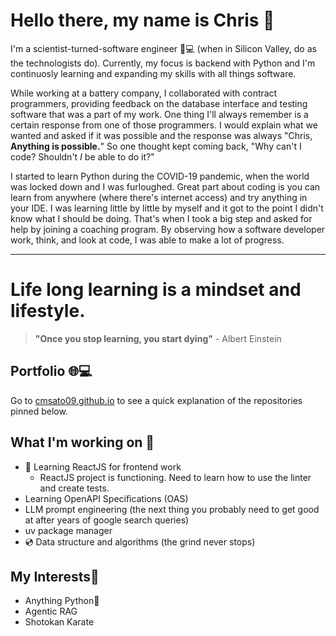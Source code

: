 # Hello there, my name is Chris 👋

I'm a scientist-turned-software engineer 🧪💻 (when in Silicon Valley, do as the technologists do). Currently, my focus is backend with Python and I'm continuosly learning and expanding my skills with all things software.

While working at a battery company, I collaborated with contract programmers, providing feedback on the database interface and testing software that was a part of my work. One thing I'll always remember is a certain response from one of those programmers. I would explain what we wanted and asked if it was possible and the response was always "Chris, **Anything is possible.**" So one thought kept coming back, "Why can't I code? Shouldn't *I* be able to do it?"

I started to learn Python during the COVID-19 pandemic, when the world was locked down and I was furloughed. Great part about coding is you can learn from anywhere (where there's internet access) and try anything in your IDE. I was learning little by little by myself and it got to the point I didn't know what I should be doing. That's when I took a big step and asked for help by joining a coaching program. By observing how a software developer work, think, and look at code, I was able to make a lot of progress. 

---

# Life long learning is a mindset and lifestyle. 
> **"Once you stop learning, you start dying"** - Albert Einstein

## Portfolio 🌐💻
Go to [cmsato09.github.io](cmsato09.github.io) to see a quick explanation of the repositories pinned below. 

## What I'm working on 🔨
- 🌱 Learning ReactJS for frontend work
  - ReactJS project is functioning. Need to learn how to use the linter and create tests.
- Learning OpenAPI Specifications (OAS)
- LLM prompt engineering (the next thing you probably need to get good at after years of google search queries)
- uv package manager
- 💿 Data structure and algorithms (the grind never stops)

## My Interests🧠
- Anything Python🐍
- Agentic RAG
- Shotokan Karate
